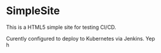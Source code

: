 # SimpleSite
This is a HTML5 simple site for testing CI/CD. 

Curently configured to deploy to Kubernetes via Jenkins.
Yep
<br>
h
